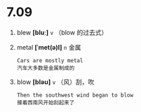 # 7.09



1. blew **[bluː]** `v` （blow 的过去式）

2. metal **[ˈmet(ə)l]** `n` 金属
    ```
    Cars are mostly metal
    汽车大多数是金属制成的
    ```

3. blow **[bləʊ]** `v` （风）刮，吹
    ```
    Then the southwest wind began to blow
    接着西南风开始刮起来了
    ```

